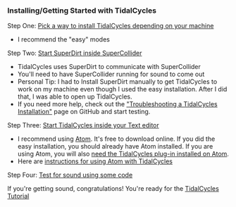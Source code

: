 ### Installing/Getting Started with TidalCycles

Step One: [Pick a way to install TidalCycles depending on your machine](https://tidalcycles.org/index.php/Installation)
- I recommend the "easy" modes

Step Two: [Start SuperDirt inside SuperCollider](https://tidalcycles.org/index.php/Start_tidalcycles_and_superdirt_for_the_first_time)
- TidalCycles uses SuperDirt to communicate with SuperCollider
- You'll need to have SuperCollider running for sound to come out
- Personal Tip: I had to Install SuperDirt manually to get TidalCycles to work on my machine even though I used the easy installation. After I did that, I was able to open up TidalCycles.
- If you need more help, check out the ["Troubleshooting a TidalCycles Installation"](https://tidalcycles.org/index.php/MacOS_installation) page on GitHub and start testing.

Step Three: [Start TidalCycles inside your Text editor](https://tidalcycles.org/index.php/Start_tidalcycles_and_superdirt_for_the_first_time#Start_TidalCycles_inside_your_text_editor)
- I recommend using [Atom](https://atom.io/). It's free to download online. If you did the easy installation, you should already have Atom installed. If you are using Atom, you will also [need the TidalCycles plug-in installed on Atom](https://tidalcycles.org/index.php/MacOS_installation#Install_Atom_Extension).
- Here are [instructions for using Atom with TidalCycles](https://tidalcycles.org/index.php/Start_tidalcycles_and_superdirt_for_the_first_time#Instructions_for_Atom)

Step Four: [Test for sound using some code](https://tidalcycles.org/index.php/Start_tidalcycles_and_superdirt_for_the_first_time#Start_TidalCycles_inside_your_text_editor)

If you're getting sound, congratulations! You're ready for the [TidalCycles Tutorial](https://tidalcycles.org/index.php/Tutorial)
